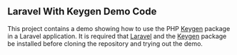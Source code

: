 ## Laravel With Keygen Demo Code

This project contains a demo showing how to use the PHP [Keygen](https://github.com/Gladx/keygen) package in a Laravel application. It is required that [Laravel](https://laravel.com/docs/5.3/installation) and the [Keygen](https://github.com/Gladx/keygen) package be installed before cloning the repository and trying out the demo.
